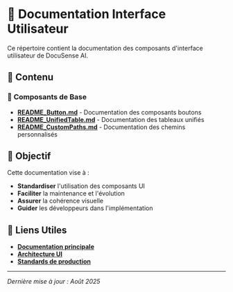 # 🎨 Documentation Interface Utilisateur

Ce répertoire contient la documentation des composants d'interface utilisateur de DocuSense AI.

## 📁 Contenu

### 🔘 **Composants de Base**
- **[README_Button.md](README_Button.md)** - Documentation des composants boutons
- **[README_UnifiedTable.md](README_UnifiedTable.md)** - Documentation des tableaux unifiés
- **[README_CustomPaths.md](README_CustomPaths.md)** - Documentation des chemins personnalisés

## 🎯 Objectif

Cette documentation vise à :
- **Standardiser** l'utilisation des composants UI
- **Faciliter** la maintenance et l'évolution
- **Assurer** la cohérence visuelle
- **Guider** les développeurs dans l'implémentation

## 🔗 Liens Utiles

- **[Documentation principale](../README.md)**
- **[Architecture UI](../developers/ARCHITECTURE.md)**
- **[Standards de production](../production/STANDARDS.md)**

---

*Dernière mise à jour : Août 2025*
